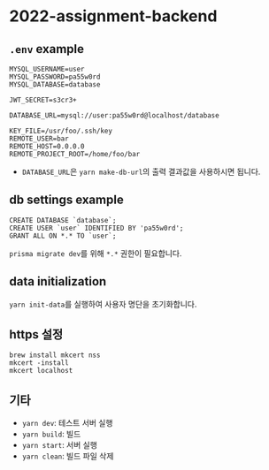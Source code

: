 # 2022-assignment-backend

## `.env` example
```dotenv
MYSQL_USERNAME=user
MYSQL_PASSWORD=pa55w0rd
MYSQL_DATABASE=database

JWT_SECRET=s3cr3+

DATABASE_URL=mysql://user:pa55w0rd@localhost/database

KEY_FILE=/usr/foo/.ssh/key
REMOTE_USER=bar
REMOTE_HOST=0.0.0.0
REMOTE_PROJECT_ROOT=/home/foo/bar
```

* `DATABASE_URL`은 `yarn make-db-url`의 출력 결과값을 사용하시면 됩니다.

## db settings example

```mysql
CREATE DATABASE `database`;
CREATE USER `user` IDENTIFIED BY 'pa55w0rd';
GRANT ALL ON *.* TO `user`;
```

`prisma migrate dev`를 위해 `*.*` 권한이 필요합니다.

## data initialization
`yarn init-data`를 실행하여 사용자 명단을 초기화합니다.

## https 설정
```shell
brew install mkcert nss
mkcert -install
mkcert localhost
```

## 기타
* `yarn dev`: 테스트 서버 실행
* `yarn build`: 빌드
* `yarn start`: 서버 실행
* `yarn clean`: 빌드 파일 삭제